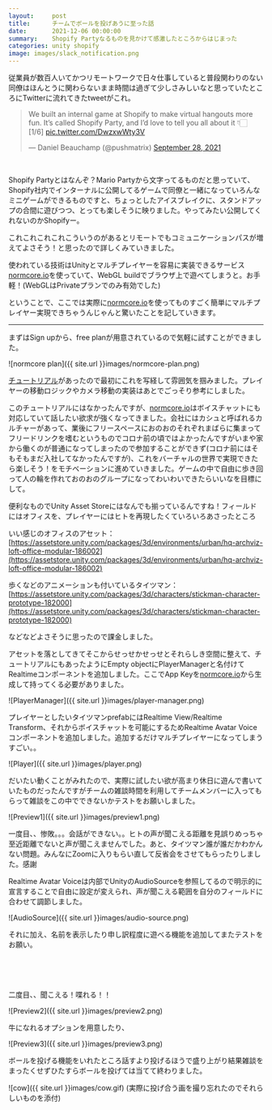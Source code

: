 ```yaml
---
layout:     post
title:      チームでボールを投げあうに至った話
date:       2021-12-06 00:00:00
summary:    Shopify Partyなるものを見かけて感激したところからはじまった
categories: unity shopify
image: images/slack_notification.png
---
```


従業員が数百人いてかつリモートワークで日々仕事していると普段関わりのない同僚はほんとうに関わらないまま時間は過ぎて少しさみしいなと思っていたところにTwitterに流れてきたtweetがこれ。

<blockquote class="twitter-tweet"><p lang="en" dir="ltr">We built an internal game at Shopify to make virtual hangouts more fun. It’s called Shopify Party, and I’d love to tell you all about it 👇🏻 <br>[1/6] <a href="https://t.co/DwzxwWty3V">pic.twitter.com/DwzxwWty3V</a></p>&mdash; Daniel Beauchamp (@pushmatrix) <a href="https://twitter.com/pushmatrix/status/1442839002432802818?ref_src=twsrc%5Etfw">September 28, 2021</a></blockquote> <script async src="https://platform.twitter.com/widgets.js" charset="utf-8"></script>

<br />

Shopify Partyとはなんぞ？Mario Partyから文字ってるものだと思っていて、Shopify社内でインターナルに公開してるゲームで同僚と一緒になっていろんなミニゲームができるものですと、ちょっとしたアイスブレイクに、スタンドアップの合間に遊びつつ、とっても楽しそうに映りました。やってみたい公開してくれないのかShopifyー。

これこれこれこれこういうのがあるとリモートでもコミュニケーションパスが増えてよさそう！と思ったので詳しくみていきました。

使われている技術はUnityとマルチプレイヤーを容易に実装できるサービス[normcore.io](https://normcore.io/)を使っていて、WebGL buildでブラウザ上で遊べてしまうと。お手軽！(WebGLはPrivateプランでのみ有効でした)

ということで、ここでは実際に[normcore.io](https://normcore.io/)を使ってものすごく簡単にマルチプレイヤー実現できちゃうんじゃんと驚いたことを記していきます。

--------

まずはSign upから、free planが用意されているので気軽に試すことができました。

![normcore plan]({{ site.url }}images/normcore-plan.png)


[チュートリアル](https://normcore.io/documentation/guides/creating-a-player-controller.html)があったので最初にこれを写経して雰囲気を掴みました。プレイヤーの移動ロジックやカメラ移動の実装はあとでごっそり参考にしました。

このチュートリアルにはなかったんですが、[normcore.io](https://normcore.io/)はボイスチャットにも対応していて話したい欲求が強くなってきました。会社にはカシュと呼ばれるカルチャーがあって、業後にフリースペースにおのおのそれぞれまばらに集まってフリードリンクを嗜むというものでコロナ前の頃ではよかったんですがいまや家から働くのが普通になってしまったので参加することができず(コロナ前にはそもそもまだ入社してなかったんですが)、これをバーチャルの世界で実現できたら楽しそう！をモチベーションに進めていきました。ゲームの中で自由に歩き回って人の輪を作れておのおのグループになってわいわいできたらいいなを目標にして。

便利なものでUnity Asset Storeにはなんでも揃っているんですね！フィールドにはオフィスを、プレイヤーにはヒトを再現したくていろいろあさったところ

いい感じのオフィスのアセット：[https://assetstore.unity.com/packages/3d/environments/urban/hq-archviz-loft-office-modular-186002](https://assetstore.unity.com/packages/3d/environments/urban/hq-archviz-loft-office-modular-186002)

歩くなどのアニメーションも付いているタイツマン：[https://assetstore.unity.com/packages/3d/characters/stickman-character-prototype-182000](https://assetstore.unity.com/packages/3d/characters/stickman-character-prototype-182000)

などなどよさそうに思ったので課金しました。

アセットを落としてきてそこからせっせかせっせとそれらしき空間に整えて、チュートリアルにもあったようにEmpty objectにPlayerManagerと名付けてRealtimeコンポーネントを追加しました。ここでApp Keyを[normcore.io](https://normcore.io/)から生成して持ってくる必要がありました。

![PlayerManager]({{ site.url }}images/player-manager.png)

プレイヤーとしたいタイツマンprefabにはRealtime View/Realtime Transform、それからボイスチャットを可能にするためRealtime Avatar Voiceコンポーネントを追加しました。追加するだけマルチプレイヤーになってしまうすごい。。

![Player]({{ site.url }}images/player.png)

だいたい動くことがみれたので、実際に試したい欲が高まり休日に遊んで書いていたものだったんですがチームの雑談時間を利用してチームメンバーに入ってもらって雑談をこの中でできないかテストをお願いしました。

![Preview1]({{ site.url }}images/preview1.png)

一度目、、惨敗。。。会話ができない。。ヒトの声が聞こえる距離を見誤りめっちゃ至近距離でないと声が聞こえませんでした。あと、タイツマン誰が誰だかわかんない問題。みんなにZoomに入りもらい直して反省会をさせてもらったりしました。感謝

Realtime Avatar Voiceは内部でUnityのAudioSourceを参照してるので明示的に宣言することで自由に設定が変えられ、声が聞こえる範囲を自分のフィールドに合わせて調節しました。

![AudioSource]({{ site.url }}images/audio-source.png)

それに加え、名前を表示したり申し訳程度に遊べる機能を追加してまたテストをお願い。

<br />
<br />
<br />

二度目、、聞こえる！喋れる！！

![Preview2]({{ site.url }}images/preview2.png)

牛になれるオプションを用意したり、

![Preview3]({{ site.url }}images/preview3.png)

ボールを投げる機能をいれたところ話すより投げるほうで盛り上がり結果雑談をまったくせずひたすらボールを投げては当てて終わりました。

![cow]({{ site.url }}images/cow.gif)
(実際に投げ合う画を撮り忘れたのでそれらしいものを添付)
